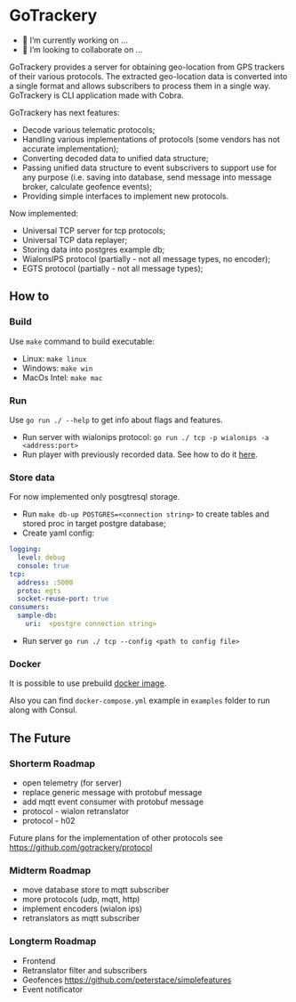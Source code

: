 # GoTrackery
- 🔭 I’m currently working on ...
- 👯 I’m looking to collaborate on ...

GoTrackery provides a server for obtaining geo-location from GPS trackers of their various protocols.
The extracted geo-location data is converted into a single format and allows subscribers to process them in a single way.
GoTrackery is CLI application made with Cobra.

GoTrackery has next features:
- Decode various telematic protocols;
- Handling various implementations of protocols (some vendors has not accurate implementation);
- Converting decoded data to unified data structure;
- Passing unified data structure to event subscrivers to support use for any purpose (i.e. saving into database, send message into message broker, calculate geofence events);
- Providing simple interfaces to implement new protocols.

Now implemented:
- Universal TCP server for tcp protocols;
- Universal TCP data replayer;
- Storing data into postgres example db;
- WialonsIPS protocol (partially - not all message types, no encoder);
- EGTS protocol (partially - not all message types);

## How to
### Build
Use `make` command to build executable:
- Linux: `make linux`
- Windows: `make win`
- MacOs Intel: `make mac`

### Run
Use `go run ./ --help` to get info about flags and features.
- Run server with wialonips protocol: `go run ./ tcp -p wialonips -a <address:port>`
- Run player with previously recorded data. See how to do it [here](./doc/tcpdump.md).

### Store data
For now implemented only posgtresql storage.
- Run `make db-up POSTGRES=<connection string>` to create tables and stored proc in target postgre database;
- Create yaml config:
```yaml
logging:
  level: debug
  console: true
tcp:
  address: :5000
  proto: egts
  socket-reuse-port: true
consumers:
  sample-db:
    uri:  <postgre connection string>
```
- Run server `go run ./ tcp --config <path to config file>`

### Docker
It is possible to use prebuild [docker image](https://hub.docker.com/r/gotrackery/gotrackery).

Also you can find `docker-compose.yml` example in `examples` folder to run along with Consul.

## The Future
### Shorterm Roadmap
- open telemetry (for server)
- replace generic message with protobuf message
- add mqtt event consumer with protobuf message
- protocol - wialon retranslator
- protocol - h02

Future plans for the implementation of other protocols see https://github.com/gotrackery/protocol

### Midterm Roadmap
- move database store to mqtt subscriber
- more protocols (udp, mqtt, http)
- implement encoders (wialon ips)
- retranslators as mqtt subscriber

### Longterm Roadmap
- Frontend
- Retranslator filter and subscribers
- Geofences https://github.com/peterstace/simplefeatures
- Event notificator

<!--
**gotrackery/gotrackery** is a ✨ _special_ ✨ repository because its `README.md` (this file) appears on your GitHub profile.

Here are some ideas to get you started:
- 🤔 I’m looking for help with ...
- 💬 Ask me about ...
- 📫 How to reach me: ...
-->
